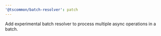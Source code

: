 ```yaml
---
'@tscommon/batch-resolver': patch
---
```


Add experimental batch resolver to process multiple async operations in a batch.
